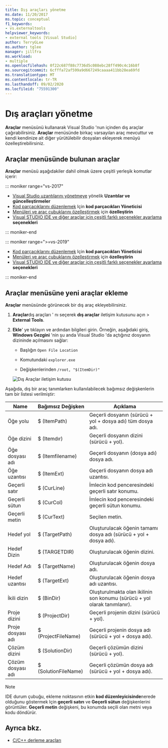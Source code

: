 ```yaml
---
title: Dış araçları yönetme
ms.date: 11/20/2017
ms.topic: conceptual
f1_keywords:
- vs.externaltools
helpviewer_keywords:
- external tools [Visual Studio]
author: TerryGLee
ms.author: tglee
manager: jillfra
ms.workload:
- multiple
ms.openlocfilehash: 0f22c687f88c7736d5c088ebc28ff490c4c16b8f
ms.sourcegitcommit: 6cfffa72af599a9d667249caaaa411bb28ea69fd
ms.translationtype: MT
ms.contentlocale: tr-TR
ms.lasthandoff: 09/02/2020
ms.locfileid: "75591300"
---
```

# <a name="manage-external-tools"></a>Dış araçları yönetme

**Araçlar** menüsünü kullanarak Visual Studio 'nun içinden dış araçlar çağırabilirsiniz. **Araçlar** menüsünde birkaç varsayılan araç mevcuttur ve kendi kendinize ait diğer yürütülebilir dosyaları ekleyerek menüyü özelleştirebilirsiniz.

## <a name="tools-available-on-the-tools-menu"></a>Araçlar menüsünde bulunan araçlar

**Araçlar** menüsü aşağıdakiler dahil olmak üzere çeşitli yerleşik komutlar içerir:

::: moniker range="vs-2017"

* [Visual Studio uzantılarını yönetmeye](finding-and-using-visual-studio-extensions.md) yönelik **Uzantılar ve güncelleştirmeler**
* [Kod parçacıklarını düzenlemek](code-snippets.md) Için **kod parçacıkları Yöneticisi**
* [Menüleri ve araç çubuklarını özelleştirmek](how-to-customize-menus-and-toolbars-in-visual-studio.md) için **özelleştirin**
* [Visual STUDIO IDE ve diğer araçlar için çeşitli farklı seçenekler ayarlama](reference/options-dialog-box-visual-studio.md) **seçenekleri**

::: moniker-end

::: moniker range=">=vs-2019"

* [Kod parçacıklarını düzenlemek](code-snippets.md) Için **kod parçacıkları Yöneticisi**
* [Menüleri ve araç çubuklarını özelleştirmek](how-to-customize-menus-and-toolbars-in-visual-studio.md) için **özelleştirin**
* [Visual STUDIO IDE ve diğer araçlar için çeşitli farklı seçenekler ayarlama](reference/options-dialog-box-visual-studio.md) **seçenekleri**

::: moniker-end

## <a name="add-new-tools-to-the-tools-menu"></a>Araçlar menüsüne yeni araçlar ekleme

**Araçlar** menüsünde görünecek bir dış araç ekleyebilirsiniz.

1. **Araçlar**dış araçları ' nı seçerek **dış araçlar** iletişim kutusunu açın  >  **External Tools**.

1. **Ekle**' ye tıklayın ve ardından bilgileri girin. Örneğin, aşağıdaki giriş, **Windows Gezgini** 'nin şu anda Visual Studio 'da açtığınız dosyanın dizininde açılmasını sağlar:

   * Başlığın `Open File Location`

   * Komutundaki `explorer.exe`

   * Değişkenlerinden `/root, "$(ItemDir)"`

   ![Dış Araçlar iletişim kutusu](media/external-tools-dialog.png)

Aşağıda, dış bir araç tanımlarken kullanılabilecek bağımsız değişkenlerin tam bir listesi verilmiştir:

|Name|Bağımsız Değişken|Açıklama|
|----------|--------------|-----------------|
|Öğe yolu|$ (ItemPath)|Geçerli dosyanın (sürücü + yol + dosya adı) tüm dosya adı.|
|Öğe dizini|$ (Itemdır)|Geçerli dosyanın dizini (sürücü + yol).|
|Öğe dosyası adı|$ (Itemfilename)|Geçerli dosyanın (dosya adı) dosya adı.|
|Öğe uzantısı|$ (ItemExt)|Geçerli dosyanın dosya adı uzantısı.|
|Geçerli satır|$ (CurLine)|İmlecin kod penceresindeki geçerli satır konumu.|
|Geçerli sütun|$ (CurCol)|İmlecin kod penceresindeki geçerli sütun konumu.|
|Geçerli metin|$ (CurText)|Seçilen metin.|
|Hedef yol|$ (TargetPath)|Oluşturulacak öğenin tamamı dosya adı (sürücü + yol + dosya adı).|
|Hedef Dizin|$ (TARGETDIR)|Oluşturulacak öğenin dizini.|
|Hedef Adı|$ (TargetName)|Oluşturulacak öğenin dosya adı.|
|Hedef uzantısı|$ (TargetExt)|Oluşturulacak öğenin dosya adı uzantısı.|
|İkili dizin|$ (BinDir)|Oluşturulmakta olan ikilinin son konumu (sürücü + yol olarak tanımlanır).|
|Proje dizini|$ (ProjectDir)|Geçerli projenin dizini (sürücü + yol).|
|Proje dosyası adı|$ (ProjectFileName)|Geçerli projenin dosya adı (sürücü + yol + dosya adı).|
|Çözüm dizini|$ (SolutionDir)|Geçerli çözümün dizini (sürücü + yol).|
|Çözüm dosyası adı|$ (SolutionFileName)|Geçerli çözümün dosya adı (sürücü + yol + dosya adı).|

> [!NOTE]
> IDE durum çubuğu, ekleme noktasının etkin **kod düzenleyicisinde**nerede olduğunu göstermek Için **geçerli satırı** ve **Geçerli sütun** değişkenlerini görüntüler. **Geçerli metin** değişkeni, bu konumda seçili olan metni veya kodu döndürür.

## <a name="see-also"></a>Ayrıca bkz.

- [C/C++ derleme araçları](/cpp/build/reference/c-cpp-build-tools)
